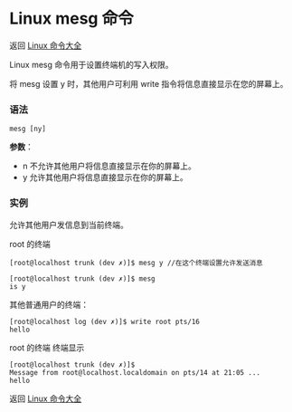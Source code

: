 # Linux mesg 命令

返回 [Linux 命令大全](https://ahuang007.github.com/Linux-Command)

Linux mesg 命令用于设置终端机的写入权限。

将 mesg 设置 y 时，其他用户可利用 write 指令将信息直接显示在您的屏幕上。

### 语法

```
mesg [ny]
```

**参数**：

- n 不允许其他用户将信息直接显示在你的屏幕上。
- y 允许其他用户将信息直接显示在你的屏幕上。

### 实例

允许其他用户发信息到当前终端。

root 的终端

```
[root@localhost trunk (dev ✗)]$ mesg y //在这个终端设置允许发送消息

[root@localhost trunk (dev ✗)]$ mesg 
is y

```

其他普通用户的终端：

```
[root@localhost log (dev ✗)]$ write root pts/16   
hello

```

root 的终端 终端显示

```
[root@localhost trunk (dev ✗)]$ 
Message from root@localhost.localdomain on pts/14 at 21:05 ...
hello

```

返回 [Linux 命令大全](https://ahuang007.github.com/Linux-Command)